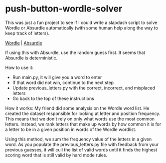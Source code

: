 # push-button-wordle-solver

This was just a fun project to see if I could write a slapdash script to solve Wordle or Absurdle automatically (with some human help along the way to keep track of letters).

[Wordle](https://www.powerlanguage.co.uk/wordle/) | [Absurdle](https://qntm.org/files/wordle/index.html)

If using this with Absurdle, use the random guess first. It seems that Absurdle is deterministic.

How to use it:
* Run main.py, it will give you a word to enter
* If that word did not win, continue to the next step
* Update previous_letters.py with the correct, incorrect, and misplaced letters
* Go back to the top of these instructions

How it works:
My friend did some analysis on the Wordle word list. He created the dataset responsible for looking at letter and position frequency. This means that we don't rely on only what words use the most common letters. Instead, we rank letters that make up words by how common it is for a letter to be in a given position in words of the Wordle wordlist.

Using this method, we sum the frequency value of the letters in a given word. As you populate the previous_letters.py file with feedback from your previous guesses, it will cull the list of valid words until it finds the highest scoring word that is still valid by hard mode rules.
